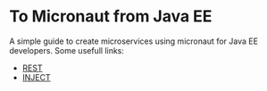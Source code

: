 # To Micronaut from Java EE
A simple guide to create microservices using micronaut for Java EE developers.
Some usefull links:
- [REST](REST.MD)
- [INJECT](INJECT.MD)

